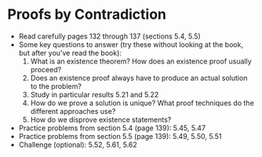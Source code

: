 # Proofs by Contradiction

- Read carefully pages 132 through 137 (sections 5.4, 5.5)
- Some key questions to answer (try these without looking at the book, but after you've read the book):
    1. What is an existence theorem? How does an existence proof usually proceed?
    2. Does an existence proof always have to produce an actual solution to the problem?
    3. Study in particular results 5.21 and 5.22
    4. How do we prove a solution is unique? What proof techniques do the different approaches use?
    5. How do we disprove existence statements?
- Practice problems from section 5.4 (page 139): 5.45, 5.47
- Practice problems from section 5.5 (page 139): 5.49, 5.50, 5.51
- Challenge (optional): 5.52, 5.61, 5.62

